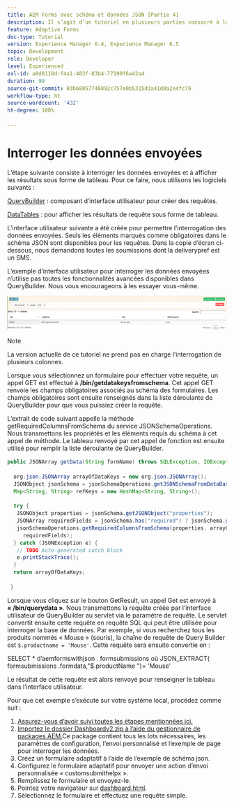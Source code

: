 ```yaml
---
title: AEM Forms avec schéma et données JSON [Partie 4]
description: Il s’agit d’un tutoriel en plusieurs parties consacré à la création de formulaires adaptatifs avec les schémas JSON et à l’interrogation des données envoyées.
feature: Adaptive Forms
doc-type: Tutorial
version: Experience Manager 6.4, Experience Manager 6.5
topic: Development
role: Developer
level: Experienced
exl-id: a8d8118d-f4a1-483f-83b4-77190f6a42a4
duration: 99
source-git-commit: 03b68057748892c757e0b5315d3a41d0a2e4fc79
workflow-type: ht
source-wordcount: '432'
ht-degree: 100%

---
```


# Interroger les données envoyées


L’étape suivante consiste à interroger les données envoyées et à afficher les résultats sous forme de tableau. Pour ce faire, nous utilisons les logiciels suivants :

[QueryBuilder](https://querybuilder.js.org/) : composant d’interface utilisateur pour créer des requêtes.

[DataTables](https://datatables.net/) : pour afficher les résultats de requête sous forme de tableau.

L’interface utilisateur suivante a été créée pour permettre l’interrogation des données envoyées. Seuls les éléments marqués comme obligatoires dans le schéma JSON sont disponibles pour les requêtes. Dans la copie d’écran ci-dessous, nous demandons toutes les soumissions dont la deliverypref est un SMS.

L’exemple d’interface utilisateur pour interroger les données envoyées n’utilise pas toutes les fonctionnalités avancées disponibles dans QueryBuilder. Nous vous encourageons à les essayer vous-même.

![QueryBuilder](assets/querybuilderui.gif)

>[!NOTE]
>
>La version actuelle de ce tutoriel ne prend pas en charge l’interrogation de plusieurs colonnes.

Lorsque vous sélectionnez un formulaire pour effectuer votre requête, un appel GET est effectué à **/bin/getdatakeysfromschema**. Cet appel GET renvoie les champs obligatoires associés au schéma des formulaires. Les champs obligatoires sont ensuite renseignés dans la liste déroulante de QueryBuilder pour que vous puissiez créer la requête.

L’extrait de code suivant appelle la méthode getRequiredColumnsFromSchema du service JSONSchemaOperations. Nous transmettons les propriétés et les éléments requis du schéma à cet appel de méthode. Le tableau renvoyé par cet appel de fonction est ensuite utilisé pour remplir la liste déroulante de QueryBuilder.

```java
public JSONArray getData(String formName) throws SQLException, IOException {

  org.json.JSONArray arrayOfDataKeys = new org.json.JSONArray();
  JSONObject jsonSchema = jsonSchemaOperations.getJSONSchemaFromDataBase(formName);
  Map<String, String> refKeys = new HashMap<String, String>();

  try {
   JSONObject properties = jsonSchema.getJSONObject("properties");
   JSONArray requiredFields = jsonSchema.has("required") ? jsonSchema.getJSONArray("required") : null;
   jsonSchemaOperations.getRequiredColumnsFromSchema(properties, arrayOfDataKeys, "", jsonSchema, refKeys,
     requiredFields);
  } catch (JSONException e) {
   // TODO Auto-generated catch block
   e.printStackTrace();
  }
  return arrayOfDataKeys;

 }
```

Lorsque vous cliquez sur le bouton GetResult, un appel Get est envoyé à **« /bin/querydata »**. Nous transmettons la requête créée par l’interface utilisateur de QueryBuilder au servlet via le paramètre de requête. Le servlet convertit ensuite cette requête en requête SQL qui peut être utilisée pour interroger la base de données. Par exemple, si vous recherchez tous les produits nommés « Mouse » (souris), la chaîne de requête de Query Builder est `$.productname = 'Mouse'`. Cette requête sera ensuite convertie en :

SELECT &#42; d’aemformswithjson .  formsubmissions où JSON_EXTRACT( formsubmissions .formdata,&quot;$.productName &quot;)= &#39;Mouse&#39;

Le résultat de cette requête est alors renvoyé pour renseigner le tableau dans l’interface utilisateur.

Pour que cet exemple s’exécute sur votre système local, procédez comme suit :

1. [Assurez-vous d’avoir suivi toutes les étapes mentionnées ici.](part2.md)
1. [Importez le dossier Dashboardv2.zip à l’aide du gestionnaire de packages AEM.](assets/dashboardv2.zip)Ce package contient tous les lots nécessaires, les paramètres de configuration, l’envoi personnalisé et l’exemple de page pour interroger les données.
1. Créez un formulaire adaptatif à l’aide de l’exemple de schéma json.
1. Configurez le formulaire adaptatif pour envoyer une action d’envoi personnalisée « customsubmithelpx ».
1. Remplissez le formulaire et envoyez-le.
1. Pointez votre navigateur sur [dashboard.html](http://localhost:4502/content/AemForms/dashboard.html).
1. Sélectionnez le formulaire et effectuez une requête simple.

